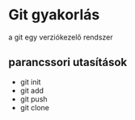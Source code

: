 # Git gyakorlás
a git egy verziókezelő rendszer

## parancssori utasítások
- git init
- git add
- git push
- git clone
